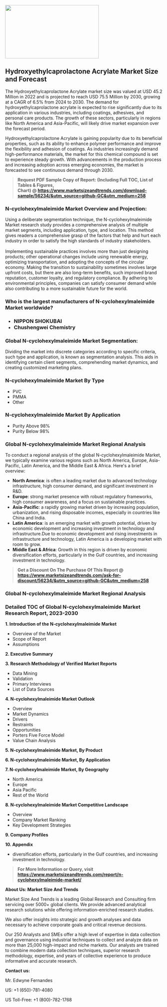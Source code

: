<p><img class="alignnone size-medium wp-image-20088" src="https://ffe5etoiles.com/wp-content/uploads/2024/12/MST1-300x171.png" alt="" width="300" height="171" /></p><h2>Hydroxyethylcaprolactone Acrylate Market Size and Forecast</h2><p>The Hydroxyethylcaprolactone Acrylate market size was valued at USD 45.2 Million in 2022 and is projected to reach USD 75.5 Million by 2030, growing at a CAGR of 6.5% from 2024 to 2030. The demand for hydroxyethylcaprolactone acrylate is expected to rise significantly due to its application in various industries, including coatings, adhesives, and personal care products. The growth of these sectors, particularly in regions like North America and Asia-Pacific, will likely drive market expansion over the forecast period.</p><p>Hydroxyethylcaprolactone Acrylate is gaining popularity due to its beneficial properties, such as its ability to enhance polymer performance and improve the flexibility and adhesion of coatings. As industries increasingly demand high-performance materials, the market for this chemical compound is set to experience steady growth. With advancements in the production process and increasing adoption across emerging economies, the market is forecasted to see continuous demand through 2030.</p></p><blockquote id="" class=""><strong>Request PDF Sample Copy of Report: (Including Full TOC, List of Tables &amp; Figures, Chart)&nbsp;@&nbsp;<strong><a href="https://www.marketsizeandtrends.com/download-sample/56234/&utm_source=github-GC&utm_medium=258" target="_blank">https://www.marketsizeandtrends.com/download-sample/56234/&utm_source=github-GC&utm_medium=258</a></strong></strong></blockquote><h3 id="" class="">N-cyclohexylmaleimide Market&nbsp;Overview and Projection:</h3><p id="" class="">Using a deliberate segmentation technique, the N-cyclohexylmaleimide Market research study provides a comprehensive analysis of multiple market segments, including application, type, and location. This method gives readers a comprehensive grasp of the factors that help and hurt each industry in order to satisfy the high standards of industry stakeholders. <br /> <br />Implementing sustainable practices involves more than just designing products; other operational changes include using renewable energy, optimizing transportation, and adopting the concepts of the circular economy. Making the transition to sustainability sometimes involves large upfront costs, but there are also long-term benefits, such improved brand reputation, customer loyalty, and regulatory compliance. By adhering to environmental principles, companies can satisfy consumer demand while also contributing to a more sustainable future for the world.</p><h3 id="" class="">Who is the largest manufacturers of&nbsp;N-cyclohexylmaleimide Market worldwide?</h3><h3 class=""><p><ul><li>NIPPON SHOKUBAI </li><li> Chushengwei Chemistry</li></ul></p></h3><h3 id="" class="">Global&nbsp;N-cyclohexylmaleimide Market Segmentation:</h3><p id="" class="">Dividing the market into discrete categories according to specific criteria, such type and application, is known as segmentation analysis. This aids in identifying certain client segments, comprehending market dynamics, and creating customized marketing plans.</p><h3 id="" class="">N-cyclohexylmaleimide Market&nbsp;By Type</h3><p><p><ul><li>PVC</li><li> PMMA</li><li> Other</p></li></ul></p></p><h3 id="" class="">N-cyclohexylmaleimide Market&nbsp;By Application</h3><p class=""><p><ul><li>Purity Above 98%</li><li> Purity Below 98%</li></ul></p></p><h3 id="" class="">Global N-cyclohexylmaleimide Market Regional Analysis</h3><p id="" class="">To conduct a regional analysis of the global N-cyclohexylmaleimide Market, we typically examine various regions such as North America, Europe, Asia-Pacific, Latin America, and the Middle East &amp; Africa. Here's a brief overview:</p><ul><li><strong>North America</strong>: is often a leading market due to advanced technology infrastructure, high consumer demand, and significant investment in R&amp;D.</li><li><strong>Europe</strong>: strong market presence with robust regulatory frameworks, high consumer awareness, and a focus on sustainable practices.</li><li><strong>Asia-Pacific</strong>: a rapidly growing market driven by increasing population, urbanization, and rising disposable incomes, especially in countries like China and India.</li><li><strong>Latin America</strong>: is an emerging market with growth potential, driven by economic development and increasing investment in technology and infrastructure.Due to economic development and rising investments in infrastructure and technology, Latin America is a developing market with room to grow.</li><li><strong>Middle East &amp; Africa</strong>: Growth in this region is driven by economic diversification efforts, particularly in the Gulf countries, and increasing investment in technology.</li></ul><blockquote id="" class=""><strong>Get a Discount On The Purchase Of This Report @ <strong><a href="https://www.marketsizeandtrends.com/ask-for-discount/56234/&utm_source=github-GC&utm_medium=258" target="_blank">https://www.marketsizeandtrends.com/ask-for-discount/56234/&utm_source=github-GC&utm_medium=258</a></strong></strong></blockquote><h3 id="" class="">Global N-cyclohexylmaleimide Market Regional Analysis</h3><h3 id="" class="">Detailed TOC of Global N-cyclohexylmaleimide Market Research Report, 2023-2030</h3><p id="" class=""><strong>1. Introduction of the N-cyclohexylmaleimide Market</strong></p><ul><li>Overview of the Market</li><li>Scope of Report</li><li>Assumptions</li></ul><p id="" class=""><strong>2. Executive Summary</strong></p><p id="" class=""><strong>3. Research Methodology of Verified Market Reports</strong></p><ul><li>Data Mining</li><li>Validation</li><li>Primary Interviews</li><li>List of Data Sources</li></ul><p id="" class=""><strong>4. N-cyclohexylmaleimide Market Outlook</strong></p><ul><li>Overview</li><li>Market Dynamics</li><li>Drivers</li><li>Restraints</li><li>Opportunities</li><li>Porters Five Force Model</li><li>Value Chain Analysis</li></ul><p id="" class=""><strong>5. N-cyclohexylmaleimide Market, By Product</strong></p><p id="" class=""><strong>6. N-cyclohexylmaleimide Market, By Application</strong></p><p id="" class=""><strong>7. N-cyclohexylmaleimide Market, By Geography</strong></p><ul><li>North America</li><li>Europe</li><li>Asia Pacific</li><li>Rest of the World</li></ul><p id="" class=""><strong>8. N-cyclohexylmaleimide Market Competitive Landscape</strong></p><ul><li>Overview</li><li>Company Market Ranking</li><li>Key Development Strategies</li></ul><p id="" class=""><strong>9. Company Profiles</strong></p><p id="" class=""><strong>10. Appendix</strong></p><ul><li>diversification efforts, particularly in the Gulf countries, and increasing investment in technology.</li></ul><blockquote id="" class=""><strong>For More Information or Query, visit <strong><strong><a href="https://www.marketsizeandtrends.com/report/n-cyclohexylmaleimide-market/" target="_blank">https://www.marketsizeandtrends.com/report/n-cyclohexylmaleimide-market/</a></strong></strong></strong></blockquote><p id="" class=""><strong>About Us: Market Size And Trends</strong></p><p id="" class="">Market Size And Trends is a leading Global Research and Consulting firm servicing over 5000+ global clients. We provide advanced analytical research solutions while offering information-enriched research studies.</p><p id="" class="">We also offer insights into strategic and growth analyses and data necessary to achieve corporate goals and critical revenue decisions.</p><p id="" class="">Our 250 Analysts and SMEs offer a high level of expertise in data collection and governance using industrial techniques to collect and analyze data on more than 25,000 high-impact and niche markets. Our analysts are trained to combine modern data collection techniques, superior research methodology, expertise, and years of collective experience to produce informative and accurate research.</p><p id="" class=""><strong>Contact us:</strong></p><p id="" class="">Mr. Edwyne Fernandes</p><p id="" class="">US: +1 (650)-781-4080</p><p id="" class="">US Toll-Free: +1 (800)-782-1768</p>
